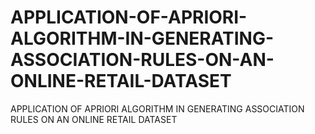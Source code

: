 # APPLICATION-OF-APRIORI-ALGORITHM-IN-GENERATING-ASSOCIATION-RULES-ON-AN-ONLINE-RETAIL-DATASET
APPLICATION OF APRIORI ALGORITHM IN GENERATING ASSOCIATION RULES ON AN ONLINE RETAIL DATASET
